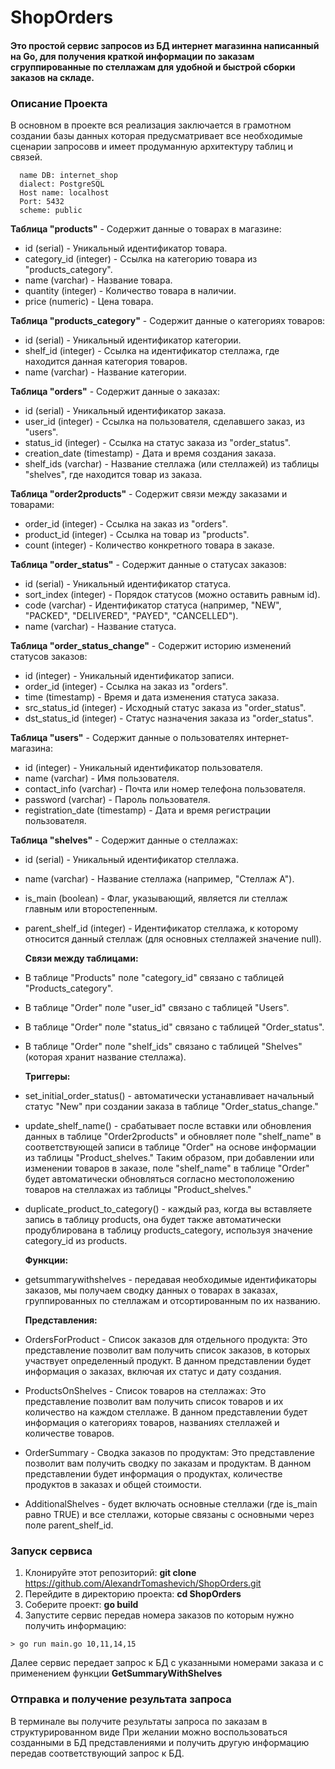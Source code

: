 # ShopOrders

#### Это простой сервис запросов из БД интернет магазинна написанный на Go, для получения краткой информации по заказам сгруппированные по стеллажам для удобной и быстрой сборки заказов на складе.

### Описание Проекта
 В основном в проекте вся реализация заключается в грамотном создании базы данных которая предусматривает все необходимые сценарии запросовв и имеет продуманную архитектуру таблиц и связей.
     
      name DB: internet_shop
      dialect: PostgreSQL
      Host name: localhost
      Port: 5432
      scheme: public

**Таблица "products"** - Содержит данные о товарах в магазине:
- id (serial) - Уникальный идентификатор товара.
- category_id (integer) - Ссылка на категорию товара из "products_category".
- name (varchar) - Название товара.
- quantity (integer) - Количество товара в наличии.
- price (numeric) - Цена товара.

**Таблица "products_category"** - Содержит данные о категориях товаров:
- id (serial) - Уникальный идентификатор категории.
- shelf_id (integer) - Ссылка на идентификатор стеллажа, где находится данная категория товаров.
- name (varchar) - Название категории.

**Таблица "orders"** - Содержит данные о заказах:
- id (serial) - Уникальный идентификатор заказа.
- user_id (integer) - Ссылка на пользователя, сделавшего заказ, из "users".
- status_id (integer) - Ссылка на статус заказа из "order_status".
- creation_date (timestamp) - Дата и время создания заказа.
- shelf_ids (varchar) - Название стеллажа (или стеллажей) из таблицы "shelves", где находится товар из заказа.

**Таблица "order2products"** - Содержит связи между заказами и товарами:
- order_id (integer) - Ссылка на заказ из "orders".
- product_id (integer) - Ссылка на товар из "products".
- count (integer) - Количество конкретного товара в заказе.

**Таблица "order_status"** - Содержит данные о статусах заказов:
- id (serial) - Уникальный идентификатор статуса.
- sort_index (integer) - Порядок статусов (можно оставить равным id).
- code (varchar) - Идентификатор статуса (например, "NEW", "PACKED", "DELIVERED", "PAYED", "CANCELLED").
- name (varchar) - Название статуса.

**Таблица "order_status_change"** - Содержит историю изменений статусов заказов:
- id (integer) - Уникальный идентификатор записи.
- order_id (integer) - Ссылка на заказ из "orders".
- time (timestamp) - Время и дата изменения статуса заказа.
- src_status_id (integer) - Исходный статус заказа из "order_status".
- dst_status_id (integer) - Статус назначения заказа из "order_status".

**Таблица "users"** - Содержит данные о пользователях интернет-магазина:
- id (integer) - Уникальный идентификатор пользователя.
- name (varchar) - Имя пользователя.
- contact_info (varchar) - Почта или номер телефона пользователя.
- password (varchar) - Пароль пользователя.
- registration_date (timestamp) - Дата и время регистрации пользователя.

**Таблица "shelves"** - Содержит данные о стеллажах:
- id (serial) - Уникальный идентификатор стеллажа.
- name (varchar) - Название стеллажа (например, "Стеллаж А").
- is_main (boolean) - Флаг, указывающий, является ли стеллаж главным или второстепенным.
- parent_shelf_id (integer) - Идентификатор стеллажа, к которому относится данный стеллаж (для основных стеллажей значение null).

   **Связи между таблицами:**
- В таблице "Products" поле "category_id" связано с таблицей "Products_category".
- В таблице "Order" поле "user_id" связано с таблицей "Users".
- В таблице "Order" поле "status_id" связано с таблицей "Order_status".
- В таблице "Order" поле "shelf_ids" связано с таблицей "Shelves" (которая хранит название стеллажа).    

   **Триггеры:**
- set_initial_order_status() - автоматически устанавливает начальный статус "New" при создании заказа в таблице "Order_status_change."
- update_shelf_name() - срабатывает после вставки или обновления данных в таблице "Order2products" и обновляет поле "shelf_name" в соответствующей записи в таблице "Order" на основе информации из таблицы "Product_shelves."
  Таким образом, при добавлении или изменении товаров в заказе, поле "shelf_name" в таблице "Order" будет автоматически обновляться согласно местоположению товаров на стеллажах из таблицы "Product_shelves."
- duplicate_product_to_category() - каждый раз, когда вы вставляете запись в таблицу products, она будет также автоматически продублирована в таблицу products_category, используя значение category_id из products.

   **Функции:**
- getsummarywithshelves - передавая необходимые идентификаторы заказов, мы получаем сводку данных о товарах в заказах, группированных по стеллажам и отсортированным по их названию. 

   **Представления:**
- OrdersForProduct - Список заказов для отдельного продукта:
  Это представление позволит вам получить список заказов, в которых участвует определенный продукт. В данном представлении будет информация о заказах, включая их статус и дату создания.
- ProductsOnShelves - Список товаров на стеллажах:
  Это представление позволит вам получить список товаров и их количество на каждом стеллаже. В данном представлении будет информация о категориях товаров, названиях стеллажей и количестве товаров.
- OrderSummary - Сводка заказов по продуктам:
  Это представление позволит вам получить сводку по заказам и продуктам. В данном представлении будет информация о продуктах, количестве продуктов в заказах и общей стоимости.
- AdditionalShelves - будет включать основные стеллажи (где is_main равно TRUE) и все стеллажи, которые связаны с основными через поле parent_shelf_id.


### Запуск сервиса

1) Клонируйте этот репозиторий:
   **git clone** <https://github.com/AlexandrTomashevich/ShopOrders.git>
2) Перейдите в директорию проекта:
   **cd ShopOrders**
3) Соберите проект:
   **go build**
4) Запустите сервис передав номера заказов по которым нужно получить информацию:
```bash/terminal IDE
> go run main.go 10,11,14,15
```
Далее сервис передает запрос к БД с указанными номерами заказа и с применением функции **GetSummaryWithShelves**

### Отправка и получение результата запроса
В терминале вы получите результаты запроса по заказам в структурированном виде
При желании можно воспользоваться созданными в БД представлениями и получить другую информацию передав соответствующий запрос к БД.
